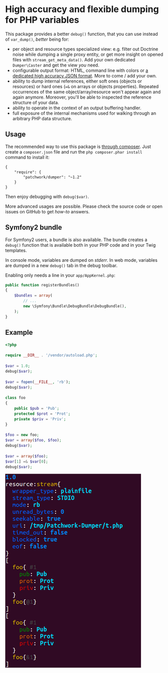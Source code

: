 High accuracy and flexible dumping for PHP variables
====================================================

This package provides a better `debug()` function, that you can use instead of
`var_dump()`, *better* being for:

- per object and resource types specialized view: e.g. filter out Doctrine noise
  while dumping a single proxy entity, or get more insight on opened files with
  `stream_get_meta_data()`. Add your own dedicated `Dumper\Caster` and get the
  view *you* need.
- configurable output format: HTML, command line with colors or [a dedicated high
  accuracy JSON format](doc/json-spec-en.md).
  More to come / add your own.
- ability to dump internal references, either soft ones (objects or resources)
  or hard ones (`=&` on arrays or objects properties). Repeated occurrences of
  the same object/array/resource won't appear again and again anymore. Moreover,
  you'll be able to inspected the reference structure of your data.
- ability to operate in the context of an output buffering handler.
- full exposure of the internal mechanisms used for walking through an arbitrary
  PHP data structure.

Usage
-----

The recommended way to use this package is [through composer](http://getcomposer.org).
Just create a `composer.json` file and run the `php composer.phar install`
command to install it:

    {
        "require": {
            "patchwork/dumper": "~1.2"
        }
    }

Then enjoy debugging with `debug($var)`.

More advanced usages are possible. Please check the source code or open issues on
GitHub to get *how-to* answers.

Symfony2 bundle
---------------

For Symfony2 users, a bundle is also available. The bundle creates a `debug()`
function that is available both in your PHP code and in your Twig templates.

In console mode, variables are dumped on *stderr*. In web mode, variables are
dumped in a new `debug()` tab in the debug toolbar.

Enabling only needs a line in your `app/AppKernel.php`:

```php
public function registerBundles()
{
    $bundles = array(
        // ...
        new \Symfony\Bundle\DebugBundle\DebugBundle(),
    );
}
```

Example
-------

```php
<?php

require __DIR__ . '/vendor/autoload.php';

$var = 1.0;
debug($var);

$var = fopen(__FILE__, 'rb');
debug($var);

class foo
{
    public $pub = 'Pub';
    protected $prot = 'Prot';
    private $priv = 'Priv';
}

$foo = new foo;
$var = array($foo, $foo);
debug($var);

$var = array($foo);
$var[1] =& $var[0];
debug($var);
```

![Example output](doc/cli-example.png)
